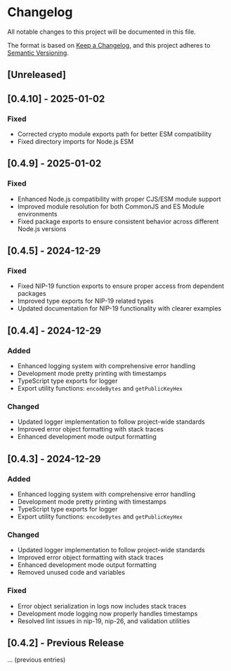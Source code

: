 # Changelog

All notable changes to this project will be documented in this file.

The format is based on [Keep a Changelog](https://keepachangelog.com/en/1.0.0/),
and this project adheres to [Semantic Versioning](https://semver.org/spec/v2.0.0.html).

## [Unreleased]

## [0.4.10] - 2025-01-02

### Fixed
- Corrected crypto module exports path for better ESM compatibility
- Fixed directory imports for Node.js ESM

## [0.4.9] - 2025-01-02

### Fixed
- Enhanced Node.js compatibility with proper CJS/ESM module support
- Improved module resolution for both CommonJS and ES Module environments
- Fixed package exports to ensure consistent behavior across different Node.js versions

## [0.4.5] - 2024-12-29

### Fixed
- Fixed NIP-19 function exports to ensure proper access from dependent packages
- Improved type exports for NIP-19 related types
- Updated documentation for NIP-19 functionality with clearer examples

## [0.4.4] - 2024-12-29

### Added
- Enhanced logging system with comprehensive error handling
- Development mode pretty printing with timestamps
- TypeScript type exports for logger
- Export utility functions: `encodeBytes` and `getPublicKeyHex`

### Changed
- Updated logger implementation to follow project-wide standards
- Improved error object formatting with stack traces
- Enhanced development mode output formatting

## [0.4.3] - 2024-12-29

### Added
- Enhanced logging system with comprehensive error handling
- Development mode pretty printing with timestamps
- TypeScript type exports for logger
- Export utility functions: `encodeBytes` and `getPublicKeyHex`

### Changed
- Updated logger implementation to follow project-wide standards
- Improved error object formatting with stack traces
- Enhanced development mode output formatting
- Removed unused code and variables

### Fixed
- Error object serialization in logs now includes stack traces
- Development mode logging now properly handles timestamps
- Resolved lint issues in nip-19, nip-26, and validation utilities

## [0.4.2] - Previous Release
... (previous entries)
